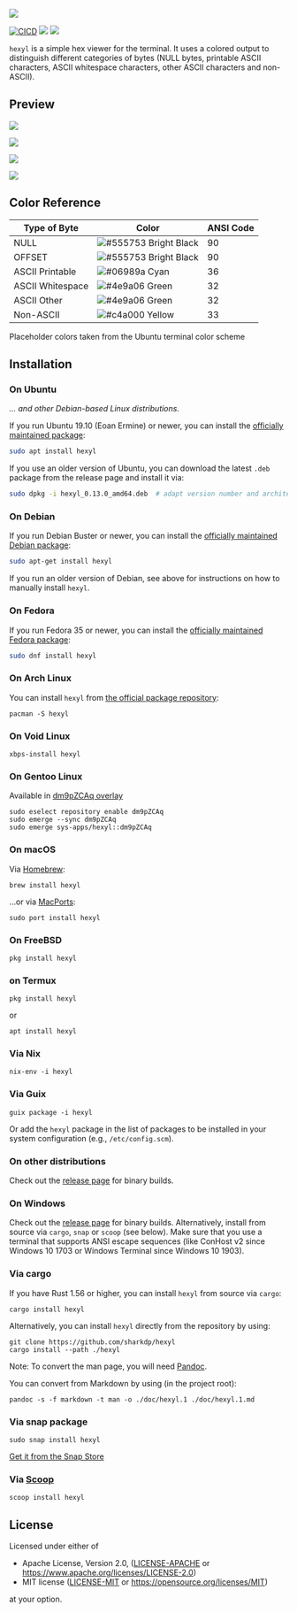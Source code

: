 ![](doc/logo.svg)

[![CICD](https://github.com/sharkdp/hexyl/actions/workflows/CICD.yml/badge.svg)](https://github.com/sharkdp/hexyl/actions/workflows/CICD.yml)
[![](https://img.shields.io/crates/l/hexyl.svg?colorB=22ba4c)](https://crates.io/crates/hexyl)
![](https://img.shields.io/crates/v/hexyl.svg?colorB=00aa88)

`hexyl` is a simple hex viewer for the terminal. It uses a colored output to distinguish different categories
of bytes (NULL bytes, printable ASCII characters, ASCII whitespace characters, other ASCII characters and non-ASCII).

## Preview

![](https://i.imgur.com/MWO9uSL.png)

![](https://i.imgur.com/Dp7Wncz.png)

![](https://i.imgur.com/ln3TniI.png)

![](https://i.imgur.com/f8nm8g6.png)

## Color Reference

|Type of Byte|Color|ANSI Code |
|---|---|---|
|NULL|![#555753](https://placehold.co/10x10/555753/555753.png) Bright Black|90|
|OFFSET|![#555753](https://placehold.co/10x10/555753/555753.png) Bright Black|90|
|ASCII Printable|![#06989a](https://placehold.co/10x10/06989a/06989a.png) Cyan|36|
|ASCII Whitespace|![#4e9a06](https://placehold.co/10x10/4e9a06/4e9a06.png) Green|32|
|ASCII Other|![#4e9a06](https://placehold.co/10x10/4e9a06/4e9a06.png) Green|32|
|Non-ASCII|![#c4a000](https://placehold.co/10x10/c4a000/c4a000.png) Yellow|33|
Placeholder colors taken from the Ubuntu terminal color scheme


## Installation

### On Ubuntu

*... and other Debian-based Linux distributions.*

If you run Ubuntu 19.10 (Eoan Ermine) or newer, you can install the [officially maintained package](https://packages.ubuntu.com/search?keywords=hexyl):
```bash
sudo apt install hexyl
```
If you use an older version of Ubuntu, you can download
the latest `.deb` package from the release page and install it via:

``` bash
sudo dpkg -i hexyl_0.13.0_amd64.deb  # adapt version number and architecture
```

### On Debian

If you run Debian Buster or newer, you can install the [officially maintained Debian package](https://packages.debian.org/search?searchon=names&keywords=hexyl):
```bash
sudo apt-get install hexyl
```

If you run an older version of Debian, see above for instructions on how to
manually install `hexyl`.

### On Fedora

If you run Fedora 35 or newer, you can install the [officially maintained Fedora package](https://packages.fedoraproject.org/pkgs/rust-hexyl/hexyl):

```bash
sudo dnf install hexyl
```

### On Arch Linux

You can install `hexyl` from [the official package repository](https://www.archlinux.org/packages/community/x86_64/hexyl/):

```
pacman -S hexyl
```

### On Void Linux

```
xbps-install hexyl
```

### On Gentoo Linux

Available in [dm9pZCAq overlay](https://github.com/gentoo-mirror/dm9pZCAq)

```
sudo eselect repository enable dm9pZCAq
sudo emerge --sync dm9pZCAq
sudo emerge sys-apps/hexyl::dm9pZCAq
```

### On macOS

Via [Homebrew](https://brew.sh):

```
brew install hexyl
```

...or via [MacPorts](https://www.macports.org):

```
sudo port install hexyl
```

### On FreeBSD

```
pkg install hexyl
```

### on Termux
```
pkg install hexyl
```
or
```
apt install hexyl
```

### Via Nix

```
nix-env -i hexyl
```

### Via Guix

```
guix package -i hexyl
```

Or add the `hexyl` package in the list of packages to be installed in your system configuration (e.g., `/etc/config.scm`).

### On other distributions

Check out the [release page](https://github.com/sharkdp/hexyl/releases) for binary builds.

### On Windows

Check out the [release page](https://github.com/sharkdp/hexyl/releases) for binary builds.
Alternatively, install from source via `cargo`, `snap` or `scoop` (see below).
Make sure that you use a terminal that supports ANSI escape sequences (like ConHost v2 since Windows 10 1703
or Windows Terminal since Windows 10 1903).

### Via cargo

If you have Rust 1.56 or higher, you can install `hexyl` from source via `cargo`:
```
cargo install hexyl
```

Alternatively, you can install `hexyl` directly from the repository by using:
```
git clone https://github.com/sharkdp/hexyl
cargo install --path ./hexyl
```

Note: To convert the man page, you will need [Pandoc](https://pandoc.org/).

You can convert from Markdown by using (in the project root):
```
pandoc -s -f markdown -t man -o ./doc/hexyl.1 ./doc/hexyl.1.md
```

### Via snap package

```
sudo snap install hexyl
```
[Get it from the Snap Store](https://snapcraft.io/hexyl)


### Via [Scoop](https://scoop.sh)
```
scoop install hexyl
```


## License

Licensed under either of

 * Apache License, Version 2.0, ([LICENSE-APACHE](LICENSE-APACHE) or https://www.apache.org/licenses/LICENSE-2.0)
 * MIT license ([LICENSE-MIT](LICENSE-MIT) or https://opensource.org/licenses/MIT)

at your option.
